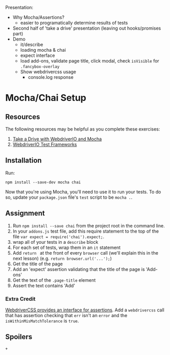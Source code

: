 Presentation:
- Why Mocha/Assertions?
    + easier to programatically determine results of tests
- Second half of 'take a drive' presentation (leaving out hooks/promises part)
- Demo
    +   it/describe
    +   loading mocha & chai
    +   expect interface
    +   load add-ons, validate page title, click modal, check `isVisible` for `.fancybox-overlay`
    +   Show webdrivercss usage
        *   console.log response

# Mocha/Chai Setup

## Resources

The following resources may be helpful as you complete these exercises:

1. [Take a Drive with WebdriverIO and Mocha](http://blog.kevinlamping.com/take-a-drive-with-webdriverio-and-mocha/)
2. [WebdriverIO Test Frameworks](http://webdriver.io/guide/testrunner/frameworks.html)

## Installation

Run:
```
npm install --save-dev mocha chai
```

Now that you're using Mocha, you'll need to use it to run your tests. To do so, update your `package.json` file's `test` script to be `mocha .`.

## Assignment

1. Run `npm install --save chai` from the project root in the command line.
1. In your `addons.js` test file, add this require statement to the top of the file `var expect = require('chai').expect;`.
1. wrap all of your tests in a `describe` block
1. For each set of tests, wrap them in an `it` statement
1. Add `return ` at the front of every `browser` call (we'll explain this in the next lesson) (e.g. `return browser.url('...');`)
1. Get the title of the page
1. Add an 'expect' assertion validating that the title of the page is 'Add-ons'
1. Get the text of the `.page-title` element
1. Assert the text contains 'Add'

### Extra Credit

[WebdriverCSS provides an interface for assertions](https://github.com/webdriverio/webdrivercss#let-your-test-fail-when-screenshots-differ). Add a `webdrivercss` call that has assertion checking that `err` isn't an `error` and the `isWithinMisMatchTolerance` is `true`. 

## Spoilers

    + 
